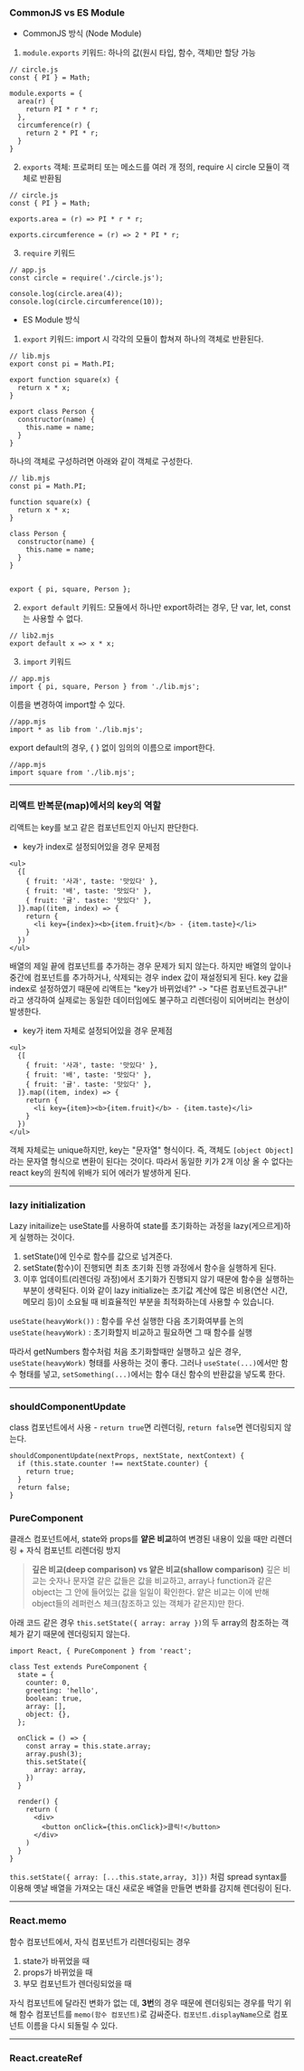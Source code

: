 ### CommonJS vs ES Module

* CommonJS 방식 (Node Module)

1. `module.exports` 키워드: 하나의 값(원시 타입, 함수, 객체)만 할당 가능
```
// circle.js
const { PI } = Math;

module.exports = {
  area(r) {
    return PI * r * r;
  },
  circumference(r) {
    return 2 * PI * r;
  }
}
```

2. `exports` 객체: 프로퍼티 또는 메소드를 여러 개 정의, require 시 circle 모듈이 객체로 반환됨
```
// circle.js
const { PI } = Math;

exports.area = (r) => PI * r * r;

exports.circumference = (r) => 2 * PI * r;
```

3. `require` 키워드
```
// app.js
const circle = require('./circle.js');

console.log(circle.area(4));
console.log(circle.circumference(10));
```

* ES Module 방식

1. `export` 키워드: import 시 각각의 모듈이 합쳐져 하나의 객체로 반환된다.
```
// lib.mjs
export const pi = Math.PI;

export function square(x) {
  return x * x;
}

export class Person {
  constructor(name) {
    this.name = name;
  }
}
```

하나의 객체로 구성하려면 아래와 같이 객체로 구성한다.

```
// lib.mjs
const pi = Math.PI;

function square(x) {
  return x * x;
}

class Person {
  constructor(name) {
    this.name = name;
  }
}


export { pi, square, Person };
```

2. `export default` 키워드: 모듈에서 하나만 export하려는 경우, 단 var, let, const는 사용할 수 없다.
```
// lib2.mjs
export default x => x * x;
```

3. `import` 키워드
```
// app.mjs
import { pi, square, Person } from './lib.mjs';
```

이름을 변경하여 import할 수 있다.

```
//app.mjs
import * as lib from './lib.mjs';
```

export default의 경우, { } 없이 임의의 이름으로 import한다.

```
//app.mjs
import square from './lib.mjs';
```

---

### 리액트 반복문(map)에서의 key의 역할

리액트는 key를 보고 같은 컴포넌트인지 아닌지 판단한다.

* key가 index로 설정되어있을 경우 문제점

```
<ul>
  {[
    { fruit: '사과', taste: '맛있다' },
    { fruit: '배', taste: '맛있다' },
    { fruit: '귤'. taste: '맛있다' },
  ]}.map((item, index) => {
    return {
      <li key={index}><b>{item.fruit}</b> - {item.taste}</li>
    }
  })
</ul>
```

배열의 제일 끝에 컴포넌트를 추가하는 경우 문제가 되지 않는다.
하지만 배열의 앞이나 중간에 컴포넌트를 추가하거나, 삭제되는 경우 index 값이 재설정되게 된다.
key 값을 index로 설정하였기 때문에 리액트는 "key가 바뀌었네?" -> "다른 컴포넌트겠구나!" 라고 생각하여
실제로는 동일한 데이터임에도 불구하고 리렌더링이 되어버리는 현상이 발생한다.

* key가 item 자체로 설정되어있을 경우 문제점
```
<ul>
  {[
    { fruit: '사과', taste: '맛있다' },
    { fruit: '배', taste: '맛있다' },
    { fruit: '귤'. taste: '맛있다' },
  ]}.map((item, index) => {
    return {
      <li key={item}><b>{item.fruit}</b> - {item.taste}</li>
    }
  })
</ul>
```

객체 자체로는 unique하지만, key는 "문자열" 형식이다. 즉, 객체도 `[object Object]` 라는 문자열 형식으로 변환이 된다는 것이다.
따라서 동일한 키가 2개 이상 올 수 없다는 react key의 원칙에 위배가 되어 에러가 발생하게 된다.

---

### lazy initialization

Lazy initailize는 useState를 사용하여 state를 초기화하는 과정을 lazy(게으르게)하게 실행하는 것이다.
1. setState()에 인수로 함수를 값으로 넘겨준다.
2. setState(함수)이 진행되면 최초 초기화 진행 과정에서 함수을 실행하게 된다.
3. 이후 업데이트(리렌더링 과정)에서 초기화가 진행되지 않기 때문에 함수을 실행하는 부분이 생략된다.
이와 같이 lazy initialize는 초기값 계산에 많은 비용(연산 시간, 메모리 등)이 소요될 때 비효율적인 부분을 최적화하는데 사용할 수 있습니다.

`useState(heavyWork())` : 함수를 우선 실행한 다음 초기화여부를 논의
`useState(heavyWork)` : 초기화할지 비교하고 필요하면 그 때 함수를 실행

따라서 getNumbers 함수처럼 처음 초기화할때만 실행하고 싶은 경우, `useState(heavyWork)` 형태를 사용하는 것이 좋다.
그러나 `useState(...)`에서만 함수 형태를 넣고, `setSomething(...)`에서는 함수 대신 함수의 반환값을 넣도록 한다.

---

### shouldComponentUpdate
class 컴포넌트에서 사용 - `return true`면 리렌더링, `return false`면 렌더링되지 않는다.

```
shouldComponentUpdate(nextProps, nextState, nextContext) {
  if (this.state.counter !== nextState.counter) {
    return true;
  }
  return false;
}
```

### PureComponent
클래스 컴포넌트에서, state와 props를 <b>얕은 비교</b>하여 변경된 내용이 있을 때만 리렌더링 + 자식 컴포넌트 리렌더링 방지

> <b>깊은 비교(deep comparison) vs 얕은 비교(shallow comparison)</b>
깊은 비교는 숫자나 문자열 같은 값들은 값을 비교하고, array나 function과 같은 object는 그 안에 들어있는 값을 일일이 확인한다.
얕은 비교는 이에 반해 object들의 레퍼런스 체크(참조하고 있는 객체가 같은지)만 한다.

아래 코드 같은 경우 `this.setState({ array: array })`의 두 array의 참조하는 객체가 같기 때문에 렌더링되지 않는다.
```
import React, { PureComponent } from 'react';

class Test extends PureComponent {
  state = {
    counter: 0,
    greeting: 'hello',
    boolean: true,
    array: [],
    object: {},
  };

  onClick = () => {
    const array = this.state.array;
    array.push(3);
    this.setState({
      array: array,
    })
  }

  render() {
    return (
      <div>
        <button onClick={this.onClick}>클릭!</button>
      </div>
    )
  }
}
```

`this.setState({ array: [...this.state,array, 3]})` 처럼 spread syntax를 이용해 
옛날 배열을 가져오는 대신 새로운 배열을 만들면 변화를 감지해 렌더링이 된다.

---

### React.memo

함수 컴포넌트에서, 자식 컴포넌트가 리렌더링되는 경우
1. state가 바뀌었을 때
2. props가 바뀌었을 때
3. 부모 컴포넌트가 렌더링되었을 때

자식 컴포넌트에 달라진 변화가 없는 데, <b>3번</b>의 경우 때문에 렌더링되는 경우를 막기 위해 함수 컴포넌트를 `memo(함수 컴포넌트)`로 감싸준다.
`컴포넌트.displayName`으로 컴포넌트 이름을 다시 되돌릴 수 있다.

---

### React.createRef

